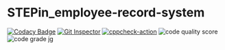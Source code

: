# STEPin_employee-record-system
[![Codacy Badge](https://app.codacy.com/project/badge/Grade/8212dcaf4c7749c88640c0e9d6cd0761)](https://www.codacy.com/gh/aishwaryakasula/STEPin_employee-record-system/dashboard?utm_source=github.com&amp;utm_medium=referral&amp;utm_content=aishwaryakasula/STEPin_employee-record-system&amp;utm_campaign=Badge_Grade)
[![Git Inspector](https://github.com/aishwaryakasula/STEPin_employee-record-system/actions/workflows/git_inspector.yml/badge.svg)](https://github.com/aishwaryakasula/STEPin_employee-record-system/actions/workflows/git_inspector.yml)
[![cppcheck-action](https://github.com/aishwaryakasula/STEPin_employee-record-system/actions/workflows/cppcheck.yml/badge.svg)](https://github.com/aishwaryakasula/STEPin_employee-record-system/actions/workflows/cppcheck.yml)
![code quality score](https://www.code-inspector.com/project/27739/score/svg)
![code grade](https://www.code-inspector.com/project/27739/status/svg)
jg
